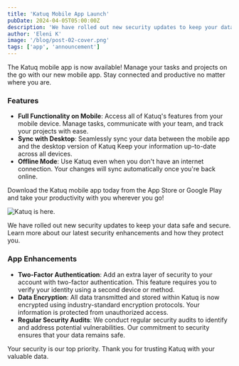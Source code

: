 ```yaml
---
title: 'Katuq Mobile App Launch'
pubDate: 2024-04-05T05:00:00Z
description: 'We have rolled out new security updates to keep your data safe and secure. Learn more about our latest security enhancements and how they protect you.'
author: 'Eleni K'
image: '/blog/post-02-cover.png'
tags: ['app', 'announcement']
---
```


The Katuq mobile app is now available! Manage your tasks and projects on the go with our new mobile app. Stay connected and productive no matter where you are.

### Features

- **Full Functionality on Mobile**: Access all of Katuq's features from your mobile device. Manage tasks, communicate with your team, and track your projects with ease.
- **Sync with Desktop**: Seamlessly sync your data between the mobile app and the desktop version of Katuq Keep your information up-to-date across all devices.
- **Offline Mode**: Use Katuq even when you don't have an internet connection. Your changes will sync automatically once you're back online.

Download the Katuq mobile app today from the App Store or Google Play and take your productivity with you wherever you go!

![Katuq is here.](/blog/post-02.png)

We have rolled out new security updates to keep your data safe and secure. Learn more about our latest security enhancements and how they protect you.

### App Enhancements

- **Two-Factor Authentication**: Add an extra layer of security to your account with two-factor authentication. This feature requires you to verify your identity using a second device or method.
- **Data Encryption**: All data transmitted and stored within Katuq is now encrypted using industry-standard encryption protocols. Your information is protected from unauthorized access.
- **Regular Security Audits**: We conduct regular security audits to identify and address potential vulnerabilities. Our commitment to security ensures that your data remains safe.

Your security is our top priority. Thank you for trusting Katuq with your valuable data.
